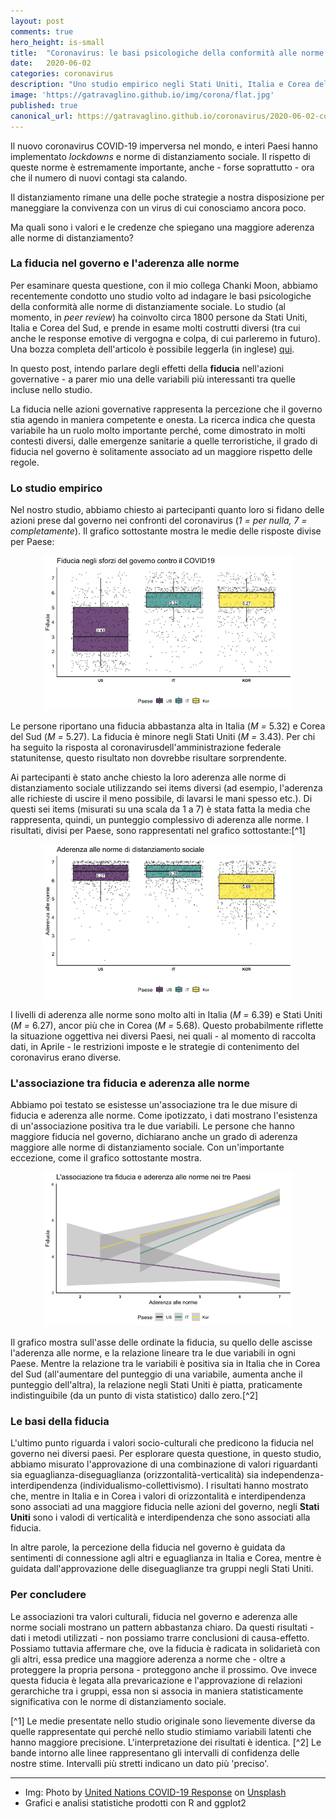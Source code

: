 ```yaml
---
layout: post
comments: true
hero_height: is-small
title:  "Coronavirus: le basi psicologiche della conformità alle norme di distanziamento sociali"
date:   2020-06-02
categories: coronavirus
description: "Uno studio empirico negli Stati Uniti, Italia e Corea del Sud"
image: 'https://gatravaglino.github.io/img/corona/flat.jpg'
published: true
canonical_url: https://gatravaglino.github.io/coronavirus/2020-06-02-compliance-research.markdown.html
---
```


Il nuovo coronavirus COVID-19 imperversa nel mondo, e interi Paesi hanno implementato *lockdowns* e norme di distanziamento sociale. Il rispetto di queste norme è estremamente importante, anche - forse soprattutto - ora che il numero di nuovi contagi sta calando. 

Il distanziamento rimane una delle poche strategie a nostra disposizione per maneggiare la convivenza con un virus di cui conosciamo ancora poco. 

Ma quali sono i valori e le credenze che spiegano una maggiore aderenza alle norme di distanziamento?

### La fiducia nel governo e l'aderenza alle norme

Per esaminare questa questione, con il mio collega Chanki Moon, abbiamo recentemente condotto uno studio volto ad indagare le basi psicologiche della conformità alle norme di distanziamente sociale. Lo studio (al momento, in *peer review*) ha coinvolto circa 1800 persone da Stati Uniti, Italia e Corea del Sud, e prende in esame molti costrutti diversi (tra cui anche le response emotive di vergogna e colpa, di cui parleremo in futuro). Una bozza completa dell'articolo è possibile leggerla (in inglese) [qui](https://psyarxiv.com/8yn5b/).

In questo post, intendo parlare degli effetti della **fiducia** nell'azioni governative - a parer mio una delle variabili più interessanti tra quelle incluse nello studio. 

La fiducia nelle azioni governative rappresenta la percezione che il governo stia agendo in maniera competente e onesta. La ricerca indica che questa variabile ha un ruolo molto importante perché, come dimostrato in molti contesti diversi, dalle emergenze sanitarie a quelle terroristiche, il grado di fiducia nel governo è solitamente associato ad un maggiore rispetto delle regole. 

### Lo studio empirico
Nel nostro studio, abbiamo chiesto ai partecipanti quanto loro si fidano delle azioni prese dal governo nei confronti del coronavirus (*1 = per nulla, 7 = completamente*). Il grafico sottostante mostra le medie delle risposte divise per Paese:

<p align="center">
  <img src="/img/res/trust.png" width="400" />
</p>

Le persone riportano una fiducia abbastanza alta in Italia (*M =* 5.32) e Corea del Sud (*M =* 5.27). La fiducia è minore negli Stati Uniti (*M =* 3.43). Per chi ha seguito la risposta al coronavirusdell'amministrazione federale statunitense, questo risultato non dovrebbe risultare sorprendente. 

Ai partecipanti è stato anche chiesto la loro aderenza alle norme di distanziamento sociale utilizzando sei items diversi (ad esempio, l'aderenza alle richieste di uscire il meno possibile, di lavarsi le mani spesso etc.). Di questi sei items (misurati su una scala da 1 a 7) è stata fatta la media che rappresenta, quindi, un punteggio complessivo di aderenza alle norme. I risultati, divisi per Paese, sono rappresentati nel grafico sottostante:[^1] 

<p align="center">
  <img src="/img/res/compliance.png" width="400" />
</p>

I livelli di aderenza alle norme sono molto alti in Italia (*M =* 6.39) e Stati Uniti (*M =* 6.27), ancor più che in Corea (*M =* 5.68). Questo probabilmente riflette la situazione oggettiva nei diversi Paesi, nei quali - al momento di raccolta dati, in Aprile - le restrizioni imposte e le strategie di contenimento del coronavirus erano diverse.

### L'associazione tra fiducia e aderenza alle norme

Abbiamo poi testato se esistesse un'associazione tra le due misure di fiducia e aderenza alle norme. Come ipotizzato, i dati mostrano l'esistenza di un'associazione positiva tra le due variabili. Le persone che hanno maggiore fiducia nel governo, dichiarano anche un grado di aderenza maggiore alle norme di distanziamento sociale. Con un'importante eccezione, come il grafico sottostante mostra. 

<p align="center">
  <img src="/img/res/regr.png" width="400" />
</p>

Il grafico mostra sull'asse delle ordinate la fiducia, su quello delle ascisse l'aderenza alle norme, e la relazione lineare tra le due variabili in ogni Paese. Mentre la relazione tra le variabili è positiva sia in Italia che in Corea del Sud (all'aumentare del punteggio di una variabile, aumenta anche il punteggio dell'altra), la relazione negli Stati Uniti è piatta, praticamente indistinguibile (da un punto di vista statistico) dallo zero.[^2]

### Le basi della fiducia

L'ultimo punto riguarda i valori socio-culturali che predicono la  fiducia nel governo nei diversi paesi. Per esplorare questa questione, in questo studio, abbiamo misurato l'approvazione di una combinazione di valori riguardanti sia eguaglianza-diseguaglianza (orizzontalità-verticalità) sia independenza-interdipendenza (individualismo-collettivismo). I risultati hanno mostrato che, mentre in Italia e in Corea i valori di orizzontalità e interdipendenza sono associati ad una maggiore fiducia nelle azioni del governo, negli **Stati Uniti** sono i valodi di verticalità e interdipendenza che sono associati alla fiducia. 

In altre parole, la percezione della fiducia nel governo è guidata da sentimenti di connessione agli altri e eguaglianza in Italia e Corea, mentre è guidata dall'approvazione delle diseguaglianze tra gruppi negli Stati Uniti. 

### Per concludere

Le associazioni tra valori culturali, fiducia nel governo e aderenza alle norme sociali mostrano un pattern abbastanza chiaro. Da questi risultati - dati i metodi utilizzati - non possiamo trarre conclusioni di causa-effetto. Possiamo tuttavia affermare che, ove la fiducia è radicata in solidarietà con gli altri, essa predice una maggiore aderenza a norme che - oltre a proteggere la propria persona - proteggono anche il prossimo. Ove invece questa fiducia è legata alla prevaricazione e l'approvazione di relazioni gerarchiche tra i gruppi, essa non si associa in maniera statisticamente significativa con le norme di distanziamento sociale.



[^1] Le medie presentate nello studio originale sono lievemente diverse da quelle rappresentate qui perché nello studio stimiamo variabili latenti che hanno maggiore precisione. L'interpretazione dei risultati è identica.
[^2] Le bande intorno alle linee rappresentano gli intervalli di confidenza delle nostre stime. Intervalli più stretti indicano un dato più 'preciso'.

***
- Img: Photo by [United Nations COVID-19 Response](https://unsplash.com/@unitednations) on [Unsplash](https://unsplash.com)
- Grafici e analisi statistiche prodotti con R and ggplot2
